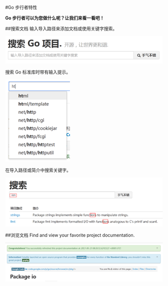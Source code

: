 #Go 步行者特性

**Go 步行者可以为您做什么呢？让我们来看一看吧！**

##搜索文档
输入导入路径来添加文档或使用关键字搜索。

![](images/searchdoc_ZH.png?raw=true)

搜索 Go 标准库时带有输入提示。

![](images/type-ahead_ZH.png?raw=true)

在导入路径或简介中搜索关键字。

![](images/findresult_ZH.png?raw=true)

##浏览文档
Find and view your favorite project documentation.

![](images/viewdoc.png?raw=true)